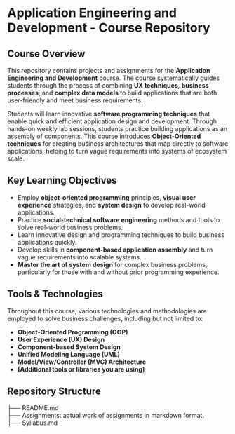 # Application Engineering and Development - Course Repository

## Course Overview
This repository contains projects and assignments for the **Application Engineering and Development** course. The course systematically guides students through the process of combining **UX techniques**, **business processes**, and **complex data models** to build applications that are both user-friendly and meet business requirements.

Students will learn innovative **software programming techniques** that enable quick and efficient application design and development. Through hands-on weekly lab sessions, students practice building applications as an assembly of components. This course introduces **Object-Oriented techniques** for creating business architectures that map directly to software applications, helping to turn vague requirements into systems of ecosystem scale.

## Key Learning Objectives
- Employ **object-oriented programming** principles, **visual user experience** strategies, and **system design** to develop real-world applications.
- Practice **social-technical software engineering** methods and tools to solve real-world business problems.
- Learn innovative design and programming techniques to build business applications quickly.
- Develop skills in **component-based application assembly** and turn vague requirements into scalable systems.
- **Master the art of system design** for complex business problems, particularly for those with and without prior programming experience.

## Tools & Technologies
Throughout this course, various technologies and methodologies are employed to solve business challenges, including but not limited to:
- **Object-Oriented Programming (OOP)**
- **User Experience (UX) Design**
- **Component-based System Design**
- **Unified Modeling Language (UML)**
- **Model/View/Controller (MVC) Architecture**
- **[Additional tools or libraries you are using]**

## Repository Structure
├── README.md  
├── Assignments: actual work of assignments in markdown format.  
├── Syllabus.md
